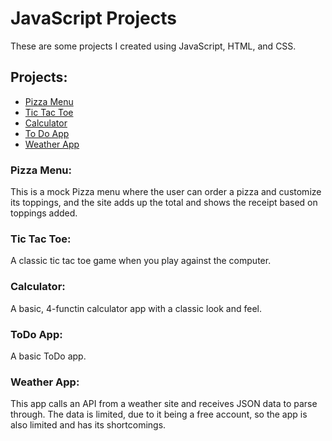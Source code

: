 # JavaScript Projects
These are some projects I created using JavaScript, HTML, and CSS.

## Projects:

- [Pizza Menu](https://github.com/ericlemiere/javascript-projects/tree/main/Pizza-Project)
- [Tic Tac Toe](https://github.com/ericlemiere/javascript-projects/tree/main/TicTacToe)
- [Calculator](https://github.com/ericlemiere/javascript-projects/tree/main/Calculator)
- [To Do App](https://github.com/ericlemiere/javascript-projects/tree/main/ToDo_app)
- [Weather App](https://github.com/ericlemiere/javascript-projects/tree/main/weather_app)


### Pizza Menu:
This is a mock Pizza menu where the user can order a pizza and customize its toppings, and the site adds up the total and shows the receipt based on toppings added.

### Tic Tac Toe:
A classic tic tac toe game when you play against the computer. 

### Calculator:
A basic, 4-functin calculator app with a classic look and feel. 

### ToDo App:
A basic ToDo app.

### Weather App:
This app calls an API from a weather site and receives JSON data to parse through. The data is limited, due to it being a free account, so the app is also limited and has its shortcomings.
